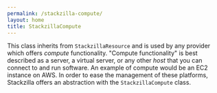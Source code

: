 ```yaml
---
permalink: /stackzilla-compute/
layout: home
title: StackzillaCompute
---
```


This class inherits from `StackzillaResource` and is used by any provider which offers *compute* functionality. "Compute functionality" is best described as a server, a virtual server, or any other *host* that you can connect to and run software. An example of compute would be an EC2 instance on AWS. In order to ease the management of these platforms, Stackzilla offers an abstraction with the `StackzillaCompute` class.
